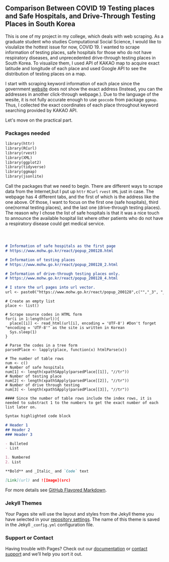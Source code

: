 ## Comparison Between COVID 19 Testing places and Safe Hospitals, and Drive-Through Testing Places in South Korea 

This is one of my project in my college, which deals with web scraping. As a graduate student who studies Computational Social Science, I would like to visulalize the hottest issue for now, COVID 19. I wanted to scrape information of testing places, safe hospitals for those who do not have respiratory diseases, and unprecedented drive-through testing places in South Korea. To visualize them, I used API of KAKAO map to acquire exact latitude and longitude of each place and used Google API to see the distribution of testing places on a map. 

I start with scraping keyword information of each place since the government [website](https://www.mohw.go.kr/react/popup_200128.html) does not show the exact address (Instead, you can the addresses in another click-through webpage.). Due to the language of the wesite, it is not fully accurate enough to use `geocode` from package `ggmap`. Thus, I collected the exact coordinates of each place throughout keyword searching provided by KAKAO API.

Let's move on the practical part.

### Packages needed

```markdown
library(httr)
library(RCurl)
library(rvest)
library(XML)
library(ggplot2)
library(tidyverse)
library(ggmap)
library(jsonlite)
```
Call the packages that we need to begin. There are different ways to scrape data from the Internet,but I put up `httr` `RCurl` `rvest` `XML` just in case. The webpage has 4 different tabs, and the first of which is the address like the one above. Of those, I want to focus on the first one (safe hospitals), third one(normal testing places), and the last one (drive-through testing places). The reason why I chose the list of safe hospitals is that it was a nice touch to announce the available hospital list where other patients who do not have a respiratory disease could get medical service.


```markdown



# Information of safe hospitals as the first page 
# https://www.mohw.go.kr/react/popup_200128.html

# Information of testing places 
# https://www.mohw.go.kr/react/popup_200128_2.html

# Information of drive-through testing places only.
# https://www.mohw.go.kr/react/popup_200128_4.html

# I store the url pages into url vector.
url <- paste0("https://www.mohw.go.kr/react/popup_200128",c("","_3", "_4"),".html") 

```

```{r}
# Create an empty list
place <- list()

# Scrape source codes in HTML form
for(i in 1:length(url)){
  place[[i]] <- read_html(url[i], encoding = 'UTF-8') #Don't forget "encoding = 'UTF-8'" as the site is written in Korean
  Sys.sleep(1)   
}

# Parse the codes in a tree form
parsedPlace <- lapply(place, function(x) htmlParse(x))
```
```{r}
# The number of table rows
num <- c()
# Number of safe hospitals
num[1] <- length(xpathSApply(parsedPlace[[1]], "//tr"))
# Number of testing place
num[2] <- length(xpathSApply(parsedPlace[[2]], "//tr")) 
# Number of drive through testing
num[3] <- length(xpathSApply(parsedPlace[[3]], "//tr")) 

#### Since the number of table rows include the index rows, it is needed to substract 1 to the numbers to get the exact number of each list later on.

```


```markdown
Syntax highlighted code block

# Header 1
## Header 2
### Header 3

- Bulleted
- List

1. Numbered
2. List

**Bold** and _Italic_ and `Code` text

[Link](url) and ![Image](src)
```

For more details see [GitHub Flavored Markdown](https://guides.github.com/features/mastering-markdown/).

### Jekyll Themes

Your Pages site will use the layout and styles from the Jekyll theme you have selected in your [repository settings](https://github.com/lana28/lana28.github.io/settings). The name of this theme is saved in the Jekyll `_config.yml` configuration file.

### Support or Contact

Having trouble with Pages? Check out our [documentation](https://help.github.com/categories/github-pages-basics/) or [contact support](https://github.com/contact) and we’ll help you sort it out.
